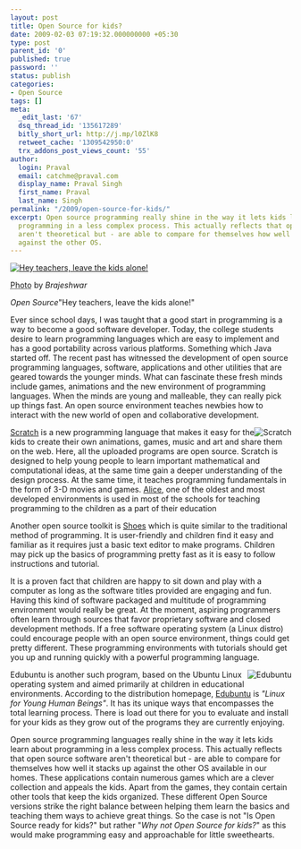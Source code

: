```yaml
---
layout: post
title: Open Source for kids?
date: 2009-02-03 07:19:32.000000000 +05:30
type: post
parent_id: '0'
published: true
password: ''
status: publish
categories:
- Open Source
tags: []
meta:
  _edit_last: '67'
  dsq_thread_id: '135617289'
  bitly_short_url: http://j.mp/l0ZlK8
  retweet_cache: '1309542950:0'
  trx_addons_post_views_count: '55'
author:
  login: Praval
  email: catchme@praval.com
  display_name: Praval Singh
  first_name: Praval
  last_name: Singh
permalink: "/2009/open-source-for-kids/"
excerpt: Open source programming really shine in the way it lets kids learn about
  programming in a less complex process. This actually reflects that open source software
  aren't theoretical but - are able to compare for themselves how well it stacks up
  against the other OS.
---
```

<div class="figure"><a href="http://wordpress.org/extend/themes/nishita"><img src="{{ site.baseurl }}/assets/2009/02/open-source-kid.jpg" alt="Hey teachers, leave the kids alone!" /></a>
<p class="credit"><abbr class="type" title="Photograph">Photo</abbr> by <cite>Brajeshwar</cite></p>
<p class="caption"><em class="title">Open Source</em>"Hey teachers, leave the kids alone!"</p>
</div>
<p><!--more--></p>
<p>Ever since school days, I was taught that a good start in programming is a way to become a good software developer. Today, the college students desire to learn programming languages which are easy to implement and has a good portability across various platforms. Something which Java started off. The recent past has witnessed the development of open source programming languages, software, applications and other utilities that are geared towards the younger minds. What can fascinate these fresh minds include games, animations and the new environment of programming languages. When the minds are young and malleable, they can really pick up things fast. An open source environment teaches newbies how to interact with the new world of open and collaborative development.</p>
<p><a href="http://scratch.mit.edu/"><img src="{{ site.baseurl }}/assets/2009/02/gr_logo_scratchr.png" alt="Scratch" style="float: right; border: 0 none;" /></a><a href="http://scratch.mit.edu/">Scratch</a> is a new programming language that makes it easy for the kids to create their own animations, games, music and art and share them on the web. Here, all the uploaded programs are open source. Scratch is designed to help young people to learn important mathematical and computational ideas, at the same time gain a deeper understanding of the design process. At the same time, it teaches programming fundamentals in the form of 3-D movies and games. <a href="http://www.alice.org/">Alice</a>, one of the oldest and most developed environments is used in most of the schools for teaching programming to the children as a part of their education</p>
<p>Another open source toolkit is <a href="http://shoooes.net/">Shoes</a> which is quite similar to the traditional method of programming. It is user-friendly and children find it easy and familiar as it requires just a basic text editor to make programs. Children may pick up the basics of programming pretty fast as it is easy to follow instructions and tutorial. </p>
<p>It is a proven fact that children are happy to sit down and play with a computer as long as the software titles provided are engaging and fun. Having this kind of software packaged and multitude of programming environment would really be great. At the moment, aspiring programmers often learn through sources that favor proprietary software and closed development methods. If a free software operating system (a Linux distro) could encourage people with an open source environment, things could get pretty different. These programming environments with tutorials should get you up and running quickly with a powerful programming language.</p>
<p><a href="http://www.edubuntu.com/"><img src="{{ site.baseurl }}/assets/2009/02/peoplevvs.jpg" alt="Edubuntu" style="float: right; border: 0 none;" /></a>Edubuntu is another such program, based on the Ubuntu Linux operating system and aimed primarily at children in educational environments. According to the distribution homepage, <a href="http://www.edubuntu.com/">Edubuntu</a> is <em>"Linux for Young Human Beings"</em>. It has its unique ways that encompasses the total learning process. There is load out there for you to evaluate and install for your kids as they grow out of the programs they are currently enjoying.</p>
<p>Open source programming languages really shine in the way it lets kids learn about programming in a less complex process. This actually reflects that open source software aren't theoretical but - are able to compare for themselves how well it stacks up against the other OS available in our homes. These applications contain numerous games which are a clever collection and appeals the kids. Apart from the games, they contain certain other tools that keep the kids organized. These different Open Source versions strike the right balance between helping them learn the basics and teaching them ways to achieve great things. So the case is not "Is Open Source ready for kids?" but rather "<em>Why not Open Source for kids?</em>" as this would make programming easy and approachable for little sweethearts.</p>
